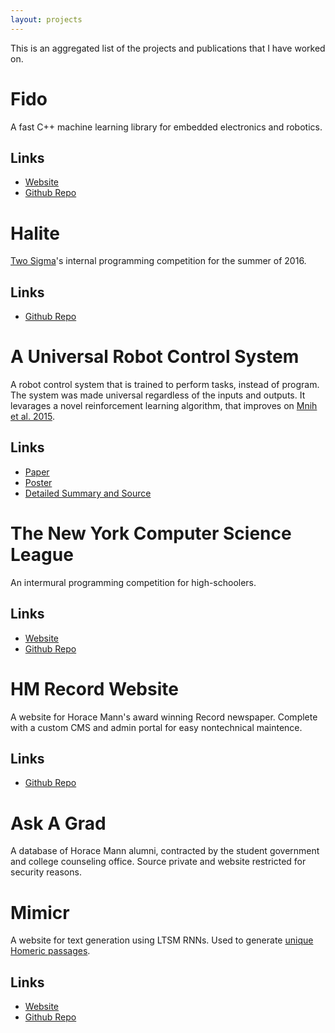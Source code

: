 ```yaml
---
layout: projects
---
```


This is an aggregated list of the projects and publications that I have worked on.

# Fido

A fast C++ machine learning library for embedded electronics and robotics.

## Links

* [Website](http://fidoproject.github.io)
* [Github Repo](https://github.com/fidoproject/fido)

# Halite

[Two Sigma](https://www.twosigma.com/)'s internal programming competition for the summer of 2016. 

## Links

* [Github Repo](https://github.com/HaliteChallenge/Halite)

# A Universal Robot Control System

A robot control system that is trained to perform tasks, instead of program. The system was made universal regardless of the inputs and outputs. It levarages a novel reinforcement learning algorithm, that improves on [Mnih et al. 2015](https://www.cs.toronto.edu/~vmnih/docs/dqn.pdf).

## Links

* [Paper](/assets/pdf/Fido_Paper.pdf)
* [Poster](/assets/pdf/Fido_Poster.pdf)
* [Detailed Summary and Source](https://github.com/FidoProject/Research)

# The New York Computer Science League

An intermural programming competition for high-schoolers.

## Links

* [Website](http://halite.io)
* [Github Repo](https://github.com/HMProgrammingClub/NYCSL)

# HM Record Website

 A website for Horace Mann's award winning Record newspaper. Complete with a custom CMS and admin portal for easy nontechnical maintence.

## Links

* [Github Repo](https://github.com/HMRecord/website)

# Ask A Grad

A database of Horace Mann alumni, contracted by the student government and college counseling office. Source private and website restricted for security reasons.

# Mimicr

A website for text generation using LTSM RNNs. Used to generate [unique Homeric passages](http://truellprojects.com/Odyssey).

## Links

* [Website](https://github.com/HMRecord/website)
* [Github Repo](https://github.com/HMRecord/website)
